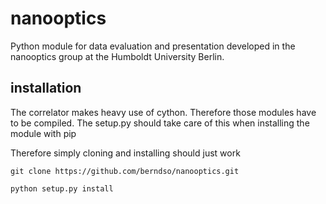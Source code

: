 # nanooptics
Python module for data evaluation and presentation developed in the nanooptics group at the Humboldt University Berlin.

## installation
The correlator makes heavy use of cython. Therefore those modules have to be compiled.
The setup.py should take care of this when installing the module with pip

Therefore simply cloning and installing should just work


```
git clone https://github.com/berndso/nanooptics.git

python setup.py install
```
